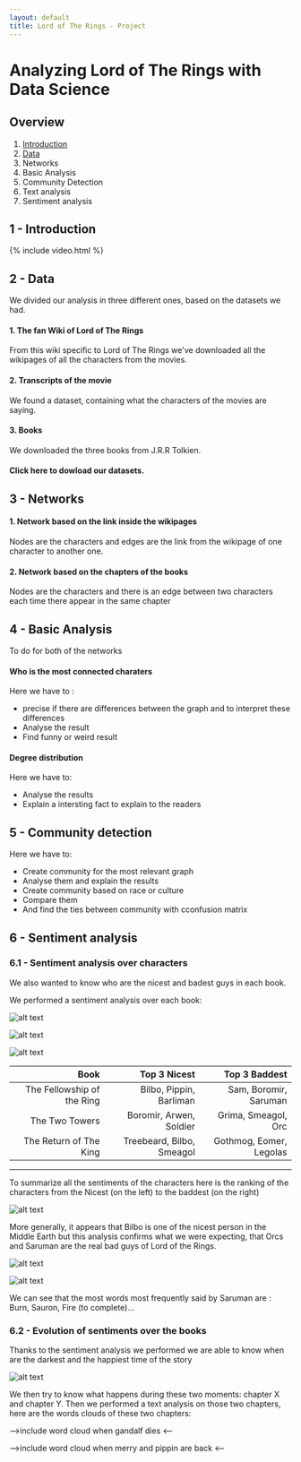 ```yaml
---
layout: default
title: Lord of The Rings - Project 
---
```


# Analyzing Lord of The Rings with Data Science

## Overview 

1. [Introduction](#1---introduction)
2. [Data](#2---data)
3. Networks
4. Basic Analysis
5. Community Detection
6. Text analysis
7. Sentiment analysis

## 1 - Introduction 

{% include video.html %}

## 2 - Data
We divided our analysis in three different ones, based on the datasets we had.

#### 1. The fan Wiki of Lord of The Rings

From this wiki specific to Lord of The Rings we've downloaded all the wikipages of all the characters from the movies.

#### 2. Transcripts of the movie

We found a dataset, containing what the characters of the movies are saying. 

#### 3. Books

We downloaded the three books from J.R.R Tolkien.

#### Click here to dowload our datasets.

## 3 - Networks

#### 1. Network based on the link inside the wikipages

Nodes are the characters and edges are the link from the wikipage of one character to another one.

#### 2. Network based on the chapters of the books

Nodes are the characters and there is an edge between two characters each time there appear in the same chapter

## 4 - Basic Analysis 

To do for both of the networks

#### Who is the most connected charaters 

Here we have to :
- precise if there are differences between the graph and to interpret these differences
- Analyse the result 
- Find funny or weird result

#### Degree distribution

Here we have to:
- Analyse the results
- Explain a intersting fact to explain to the readers

## 5 - Community detection

Here we have to:
- Create community for the most relevant graph
- Analyse them and explain the results
- Create community based on race or culture
- Compare them
- And find the ties between community with cconfusion matrix


## 6 - Sentiment analysis

### 6.1 - Sentiment analysis over characters


We also wanted to know who are the nicest and badest guys in each book.

We performed a sentiment analysis over each book:

![alt text](./assets/LOTR1_sent_movie.png "Ranking for movie 1")

![alt text](./assets/LOTR2_sent_movie.png "Ranking for movie 2")

![alt text](./assets/LOTR3_sent_movie.png "Ranking for movie 3")

| Book                          | Top 3 Nicest        |Top 3 Baddest |
| -----------------------------:|--------------------:| -------:|
| The Fellowship of the Ring    | Bilbo, Pippin, Barliman        | Sam, Boromir, Saruman    |
| The Two Towers                | Boromir, Arwen, Soldier          | Grima, Smeagol, Orc    |
| The Return of The King        | Treebeard, Bilbo, Smeagol          | Gothmog, Eomer, Legolas    |

---

To summarize all the sentiments of the characters here is the ranking of the characters from the Nicest (on the left) to the baddest (on the right)

![alt text](./assets/lotr_sent_total.png "Ranking for characters who appears in the three movies")


More generally, it appears that Bilbo is one of the nicest person in the Middle Earth but this analysis confirms what we were expecting, that Orcs and Saruman are the real bad guys of Lord of the Rings.


![alt text](./assets/bilbo_wc.png "Most frequent words for Bilbo")


![alt text](./assets/saruman_wc.png "Most frequent words for Saruman")

We can see that the most words most frequently said by Saruman are : Burn, Sauron, Fire (to complete)...

### 6.2 - Evolution of sentiments over the books

Thanks to the sentiment analysis we performed we are able to know when are the darkest and the happiest time of the story

![alt text](./assets/sentiment.png "Evolution of sentiments through the story chapter by chapter")

We then try to know  what happens during these two moments: chapter X and chapter Y.
Then we performed a text analysis on those two chapters, here are the words clouds of these two chapters:

-->include word cloud when gandalf dies <--

-->include word cloud when merry and pippin are back <--



